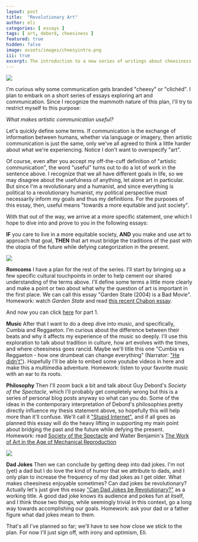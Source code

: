 ```yaml
---
layout: post
title:  "Revolutionary Art"
author: eli
categories: [ essays ]
tags: [ art, debord, cheesiness ]
featured: true
hidden: false
image: assets/images/cheesyintro.png
iii: true
excerpt: The introduction to a new series of writings about cheesiness and communication
---
```


![]({{site.baseurl}}/assets/images/cheesy1.jpg)

I'm curious why some communication gets branded "cheesy" or "clichéd". I plan to embark on a short series of essays exploring art and communication. Since I recognize the mammoth nature of this plan, I'll try to restrict myself to this purpose:

_What makes artistic communication useful?_

Let's quickly define some terms. If communication is the exchange of information between humans, whether via language or imagery, then artistic communication is just the same, only we've all agreed to think a little harder about what we're experiencing. Notice I don't want to overspecify "art".

Of course, even after you accept my off-the-cuff definition of "artistic communication", the word "useful" turns out to do a lot of work in the sentence above. I recognize that we all have different goals in life, so we may disagree about the usefulness of anything, let alone art in particular. But since I'm a revolutionary and a humanist, and since everything is political to a revolutionary humanist, my political perspective must necessarily inform my goals and thus my definitions. For the purposes of this essay, then, useful means "towards a more equitable and just society".

With that out of the way, we arrive at a more specific statement, one which I hope to dive into and prove to you in the following essays:

**IF** you care to live in a more equitable society,
**AND** you make and use art to approach that goal,
**THEN** that art must bridge the traditions of the past with the utopia of the future while defying categorization in the present.

![]({{site.baseurl}}/assets/images/cheesy2.jpg)

**Romcoms**
I have a plan for the rest of the series. I'll start by bringing up a few specific cultural touchpoints in order to help cement our shared understanding of the terms above. I'll define some terms a little more clearly and make a point or two about what why the question of art is important in the first place. We can call this essay "Garden State (2004) is a Bad Movie".
Homework: watch _Garden State_ and read [this recent Chabon essay](https://www.theparisreview.org/blog/2019/09/23/whats-the-point/).

And now you can click [here]({{site.baseurl}}/blog/cheesiness2/) for part 1.

**Music**
After that I want to do a deep dive into music, and specifically, Cumbia and Reggaeton. I'm curious about the difference between their beats and why it affects my experience of the music so deeply. I'll use this exploration to talk about tradition in culture, how art evolves with the times, and where cheesiness goes rancid. Maybe we'll title this one "Cumbia vs Reggaeton - how one drumbeat can change everything" (Narrator: ["He didn't"]({{site.baseurl}}/blog/cheesiness3/)). Hopefully I'll be able to embed some youtube videos in here and make this a multimedia adventure.
Homework: listen to your favorite music with an ear to its roots.

**Philosophy**
Then I'll zoom back a bit and talk about Guy Debord's *Society of the Spectacle*, which I'll probably get completely wrong but this is a series of personal blog posts anyway so what can you do. Some of the ideas in the contemporary interpretation of Debord's philosophies pretty directly influence my thesis statement above, so hopefully this will help more than it'll confuse. We'll call it ["Stupid Internet"]({{site.baseurl}}/blog/cheesiness4/), and if all goes as planned this essay will do the heavy lifting in supporting my main point about bridging the past and the future while defying the present.
Homework: read [Society of the Spectacle](https://www.marxists.org/reference/archive/debord/society.htm) and Walter Benjamin's [The Work of Art in the Age of Mechanical Reproduction](https://www.marxists.org/reference/subject/philosophy/works/ge/benjamin.htm)

![]({{site.baseurl}}/assets/images/cheesy3.jpg)

**Dad Jokes**
Then we can conclude by getting deep into dad jokes. I'm not (yet) a dad but I do love the kind of humor that we attribute to dads, and I only plan to increase the frequency of my dad jokes as I get older. What makes cheesiness enjoyable sometimes? Can dad jokes be revolutionary? Actually let's just give this essay ["Can Dad Jokes be Revolutionary?"]({{site.baseurl}}/blog/cheesiness5/) as a working title. A good dad joke knows its audience and pokes fun at itself, and I think those two things, while seemingly trivial in this context, go a long way towards accomplishing our goals.
Homework: ask your dad or a father figure what dad jokes mean to them.

That's all I've planned so far; we'll have to see how close we stick to the plan. For now I'll just sign off,
with irony and optimism,
Eli.
